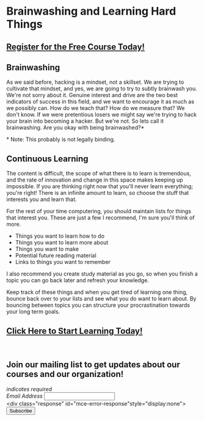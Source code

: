 # Brainwashing and Learning Hard Things
##  [Register for the Free Course Today!](https://roppers.thinkific.com/courses/computing-fundamentals)
## Brainwashing

As we said before, hacking is a mindset, not a skillset. We are trying to cultivate that mindset, and yes, we are going to try to subtly brainwash you. We're not sorry about it. Genuine interest and drive are the two best indicators of success in this field, and we want to encourage it as much as we possibly can. How do we teach that? How do we measure that? We don't know. If we were pretentious losers we might say we're trying to hack your brain into becoming a hacker. But we're not. So lets call it brainwashing. Are you okay with being brainwashed?*


\* Note: This probably is not legally binding.


## Continuous Learning

The content is difficult, the scope of what there is to learn is tremendous, and the rate of innovation and change in this space makes keeping up  impossible. If you are thinking right now that you'll never learn everything; you're right! There is an infinite amount to learn, so choose the stuff that interests you and learn that.

For the rest of your time computering, you should maintain lists for things that interest you. These are just a few I recommend, I'm sure you'll think of more.

* Things you want to learn how to do
* Things you want to learn more about
* Things you want to make
* Potential future reading material
* Links to things you want to remember

I also recommend you create study material as you go, so when you finish a topic you can go back later and refresh your knowledge.

Keep track of these things and when you get tired of learning one thing, bounce back over to your lists and see what you do want to learn about. By bouncing between topics you can structure your procrastination towards your long term goals.

##  [Click Here to Start Learning Today!](https://roppers.thinkific.com/courses/computing-fundamentals)
<br><div id="mc_embed_signup"><form action="https://gmail.us5.list-manage.com/subscribe/post?u=4d03cc5db483966f7e0fe17cc&amp;id=8d9620c4b7" method="post" id="mc-embedded-subscribe-form" name="mc-embedded-subscribe-form" class="validate" target="_blank" novalidate>  <div id="mc_embed_signup_scroll"><h2>Join our mailing list to get updates about our courses and our organization!</h2><div class="indicates-required"><span class="asterisk">*</span> indicates required</div><div class="mc-field-group">	<label for="mce-EMAIL">Email Address  <span class="asterisk">*</span></label>	<input type="email" value="" name="EMAIL" class="required email" id="mce-EMAIL"></div>	<div id="mce-responses" class="clear">		<div class="response" id="mce-error-response"style="display:none"></div>		<div class="response" id="mce-success-response" style="display:none"></div>	</div>    <!-- real people should not fill this in and expect good things - do not remove this or risk form bot signups-->    <div style="position: absolute; left: -5000px;" aria-hidden="true"><input type="text" name="b_4d03cc5db483966f7e0fe17cc_8d9620c4b7" tabindex="-1" value=""></div>    <div class="clear"><input type="submit" value="Subscribe" name="subscribe" id="mc-embedded-subscribe" class="button"></div>    </div></form></div><script type="text/javascript" src="//s3.amazonaws.com/downloads.mailchimp.com/js/mc-validate.js"></script><script type="text/javascript">(function($) {window.fnames = new Array(); window.ftypes = newArray();fnames[0]="EMAIL";ftypes[0]="email";}(jQuery));var $mcj = jQuery.noConflict(true);</script><!--End mc_embed_signup-->